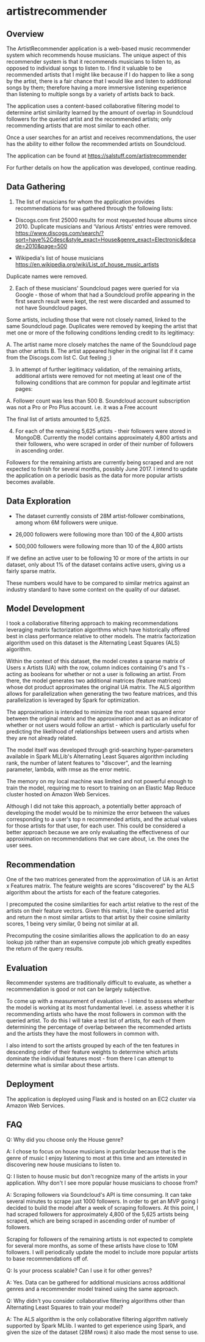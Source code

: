 # artistrecommender

## Overview

The ArtistRecommender application is a web-based music recommender system which recommends house musicians. The unique aspect of this recommender system is that it recommends musicians to listen to, as opposed to individual songs to listen to. I find it valuable to be recommended artists that I might like because if I do happen to like a song by the artist, there is a fair chance that I would like and listen to additional songs by them; therefore having a more immersive listening experience than listening to multiple songs by a variety of artists back to back.

The application uses a content-based collaborative filtering model to determine artist similarity learned by the amount of overlap in Soundcloud followers for the queried artist and the recommended artists; only recommending artists that are most similar to each other.

Once a user searches for an artist and receives recommendations, the user has the ability to either follow the recommended artists on Soundcloud.

The application can be found at https://salstuff.com/artistrecommender

For further details on how the application was developed, continue reading.

## Data Gathering

1. The list of musicians for whom the application provides recommendations for was gathered through the following lists:

- Discogs.com first 25000 results for most requested house albums since 2010. Duplicate musicians and 'Various Artists' entries were removed.
https://www.discogs.com/search/?sort=have%2Cdesc&style_exact=House&genre_exact=Electronic&decade=2010&page=500

- Wikipedia's list of house musicians
https://en.wikipedia.org/wiki/List_of_house_music_artists

Duplicate names were removed.

2. Each of these musicians' Soundcloud pages were queried for via Google - those of whom that had a Soundcloud profile appearing in the first search result were kept, the rest were discarded and assumed to not have Soundcloud pages.

Some artists, including those that were not closely named, linked to the same Soundcloud page. Duplicates were removed by keeping the artist that met one or more of the following conditions lending credit to its legitimacy:

A. The artist name more closely matches the name of the Soundcloud page than other artists
B. The artist appeared higher in the original list if it came from the Discogs.com list
C. Gut feeling ;)

3. In attempt of further legitimacy validation, of the remaining artists, additional artists were removed for not meeting at least one of the following conditions that are common for popular and legitimate artist pages:

A. Follower count was less than 500
B. Soundcloud account subscription was not a Pro or Pro Plus account. i.e. it was a Free account

The final list of artists amounted to 5,625.

4. For each of the remaining 5,625 artists - their followers were stored in MongoDB. Currently the model contains approximately 4,800 artists and their followers, who were scraped in order of their number of followers in ascending order.

Followers for the remaining artists are currently being scraped and are not expected to finish for several months, possibly June 2017. I intend to update the application on a periodic basis as the data for more popular artists becomes available.

## Data Exploration

- The dataset currently consists of 28M artist-follower combinations, among whom 6M followers were unique.

- 26,000 followers were following more than 100 of the 4,800 artists

- 500,000 followers were following more than 10 of the 4,800 artists

If we define an active user to be following 10 or more of the artists in our dataset, only about 1% of the dataset contains active users, giving us a fairly sparse matrix.

These numbers would have to be compared to similar metrics against an industry standard to have some context on the quality of our dataset.

## Model Development

I took a collaborative filtering approach to making recommendations leveraging matrix factorization algorithms which have historically offered best in class performance relative to other models. The matrix factorization algorithm used on this dataset is the Alternating Least Squares (ALS) algorithm.

Within the context of this dataset, the model creates a sparse matrix of Users x Artists (UA) with the row, column indices containing 0's and 1's - acting as booleans for whether or not a user is following an artist. From there, the model generates two additional matrices (feature matrices) whose dot product approximates the original UA matrix. The ALS algorithm allows for parallelization when generating the two feature matrices, and this parallelization is leveraged by Spark for optimization.

The approximation is intended to minimize the root mean squared error between the original matrix and the approximation and act as an indicator of whether or not users would follow an artist - which is particularly useful for predicting the likelihood of relationships between users and artists when they are not already related.

The model itself was developed through grid-searching hyper-parameters available in Spark MLLib's Alternating Least Squares algorithm including rank, the number of latent features to "discover", and the learning parameter, lambda, with rmse as the error metric.

The memory on my local machine was limited and not powerful enough to train the model, requiring me to resort to training on an Elastic Map Reduce cluster hosted on Amazon Web Services.

Although I did not take this approach, a potentially better approach of developing the model would be to minimize the error between the values corresponding to a user's top n recommended artists, and the actual values for those artists for that user, for each user. This could be considered a better approach because we are only evaluating the effectiveness of our approximation on recommendations that we care about, i.e. the ones the user sees.

## Recommendation

One of the two matrices generated from the approximation of UA is an Artist x Features matrix. The feature weights are scores "discovered" by the ALS algorithm about the artists for each of the feature categories.

I precomputed the cosine similarities for each artist relative to the rest of the artists on their feature vectors. Given this matrix, I take the queried artist and return the n most similar artists to that artist by their cosine similarity scores, 1 being very similar, 0 being not similar at all.

Precomputing the cosine similarities allows the application to do an easy lookup job rather than an expensive compute job which greatly expedites the return of the query results.

## Evaluation

Recommender systems are traditionally difficult to evaluate, as whether a recommendation is good or not can be largely subjective.

To come up with a measurement of evaluation - I intend to assess whether the model is working at its most fundamental level. i.e. assess whether it is recommending artists who have the most followers in common with the queried artist. To do this I will take a test list of artists, for each of them determining the percentage of overlap between the recommended artists and the artists they have the most followers in common with.

I also intend to sort the artists grouped by each of the ten features in descending order of their feature weights to determine which artists dominate the individual features most - from there I can attempt to determine what is similar about these artists.

## Deployment

The application is deployed using Flask and is hosted on an EC2 cluster via Amazon Web Services.

## FAQ
Q: Why did you choose only the House genre?

A: I chose to focus on house musicians in particular because that is the genre of music I enjoy listening to most at this time and am interested in discovering new house musicians to listen to.

Q: I listen to house music but don't recognize many of the artists in your application. Why don't I see more popular house musicians to choose from?

A: Scraping followers via Soundcloud's API is time consuming. It can take several minutes to scrape just 1000 followers. In order to get an MVP going I decided to build the model after a week of scraping followers. At this point, I had scraped followers for approximately 4,800 of the 5,625 artists being scraped, which are being scraped in ascending order of number of followers.

Scraping for followers of the remaining artists is not expected to complete for several more months, as some of these artists have close to 10M followers. I will periodically update the model to include more popular artists to base recommendations off of.

Q: Is your process scalable? Can I use it for other genres?

A: Yes. Data can be gathered for additional musicians across additional genres and a recommender model trained using the same approach.

Q: Why didn't you consider collaborative filtering algorithms other than Alternating Least Squares to train your model?

A: The ALS algorithm is the only collaborative filtering algorithm natively supported by Spark MLlib. I wanted to get experience using Spark, and given the size of the dataset (28M rows) it also made the most sense to use.
